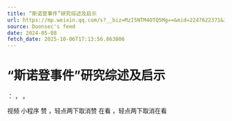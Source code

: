 ```yaml
---
title: “斯诺登事件”研究综述及启示
url: https://mp.weixin.qq.com/s?__biz=MzI5NTM4OTQ5Mg==&mid=2247622371&idx=2&sn=22730d6d5fa0795d7891b298fd7ef470
source: Doonsec's feed
date: 2024-05-08
fetch_date: 2025-10-06T17:13:56.863806
---
```


# “斯诺登事件”研究综述及启示

：
，
。

视频
小程序
赞
，轻点两下取消赞
在看
，轻点两下取消在看
